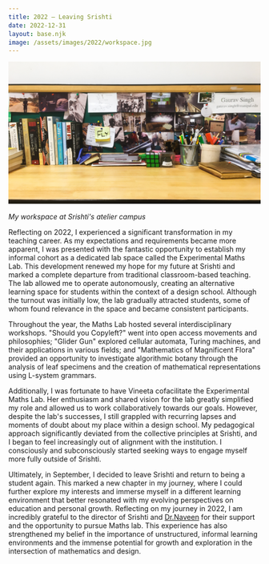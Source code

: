 ```yaml
---
title: 2022 — Leaving Srishti
date: 2022-12-31
layout: base.njk
image: /assets/images/2022/workspace.jpg
--- 
```


<img src="/assets/images/2022/workspace.jpg"/>

_My workspace at Srishti's atelier campus_

Reflecting on 2022, I experienced a significant transformation in my teaching career. As my expectations and requirements became more apparent, I was presented with the fantastic opportunity to establish my informal cohort as a dedicated lab space called the Experimental Maths Lab. This development renewed my hope for my future at Srishti and marked a complete departure from traditional classroom-based teaching. The lab allowed me to operate autonomously, creating an alternative learning space for students within the context of a design school. Although the turnout was initially low, the lab gradually attracted students, some of whom found relevance in the space and became consistent participants.

Throughout the year, the Maths Lab hosted several interdisciplinary workshops. "Should you Copyleft?" went into open access movements and philosophies; "Glider Gun" explored cellular automata, Turing machines, and their applications in various fields; and "Mathematics of Magnificent Flora" provided an opportunity to investigate algorithmic botany through the analysis of leaf specimens and the creation of mathematical representations using L-system grammars.

Additionally, I was fortunate to have Vineeta cofacilitate the Experimental Maths Lab. Her enthusiasm and shared vision for the lab greatly simplified my role and allowed us to work collaboratively towards our goals. However, despite the lab's successes, I still grappled with recurring lapses and moments of doubt about my place within a design school. My pedagogical approach significantly deviated from the collective principles at Srishti, and I began to feel increasingly out of alignment with the institution. I consciously and subconsciously started seeking ways to engage myself more fully outside of Srishti.

Ultimately, in September, I decided to leave Srishti and return to being a student again. This marked a new chapter in my journey, where I could further explore my interests and immerse myself in a different learning environment that better resonated with my evolving perspectives on education and personal growth. Reflecting on my journey in 2022, I am incredibly grateful to the director of Srishti and [Dr.Naveen](/mentors/naveen-bagalkot/) for their support and the opportunity to pursue Maths lab. This experience has also strengthened my belief in the importance of unstructured, informal learning environments and the immense potential for growth and exploration in the intersection of mathematics and design.